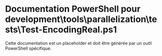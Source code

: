 # Documentation PowerShell pour development\tools\parallelization\tests\Test-EncodingReal.ps1

Cette documentation est un placeholder et doit être générée par un outil PowerShell spécifique.

